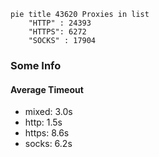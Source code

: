 
```mermaid
pie title 43620 Proxies in list
    "HTTP" : 24393
    "HTTPS": 6272
    "SOCKS" : 17904
```

### Some Info
#### Average Timeout

- mixed: 3.0s
- http: 1.5s
- https: 8.6s
- socks: 6.2s